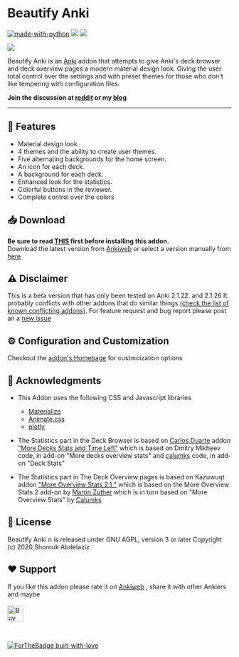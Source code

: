 # Beautify Anki

[![made-with-python](https://img.shields.io/badge/Made%20with-Python-1f425f.svg)](https://www.python.org/) 
<a title="Rate on AnkiWeb" href="add link"><img src="https://glutanimate.com/logos/ankiweb-rate.svg"></a> <a title="Buy me a coffee :)" href="https://ko-fi.com/B0B51L5RI"><img src="https://img.shields.io/badge/ko--fi-contribute-%23579ebd.svg"></a>

![](https://gblobscdn.gitbook.com/assets%2F-M8bIX1VrL7AvQYQHy62%2F-M8bU0Cd_2bCQQXOfPpF%2F-M8bYnu8pXKuV1GQ4lC-%2Fezgif.com-crop.gif?alt=media&token=d2c9feb9-118f-48ea-90da-d2f6e145e6c0)
  
 
Beautify Anki is an [Anki](https://apps.ankiweb.net/) addon that attempts to give Anki's deck browser and deck overview pages a modern material design look. Giving the user total control over the settings and with preset themes for those who don't like tempering with configuration files.

**Join the discussion at [reddit](https://www.reddit.com/r/Anki/comments/gmg0d6/new_addon_beautify_anki_material_design_deck/) or my [blog](https://blog.shorouk.dev/2020/05/beautifing-anki.html)**

---
## 🌟 Features
* Material design look
* 4 themes and the ability to create user themes.
* Five alternating backgrounds for the home screen.
* An icon for each deck.
* A background for each deck.
* Enhanced look for the statistics.
* Colorful buttons in the reviewer.
* Complete control over the colors

## 📥 Download 
<b>Be sure to read [THIS](https://beautify-anki.shorouk.dev/before-install) first before installing this addon.</b><br>
Download the latest version from [Ankiweb](https://ankiweb.net/shared/info/1150874988) or select a version manually from [here](https://github.com/my-Anki/Beautify-Anki/releases)


## ⚠️ Disclaimer
This is a beta version that has only been tested on Anki 2.1.22. and 2.1.26 It probably conflicts with other addons that do similar things [(check the list of known conflicting addons)](https://beautify-anki.shorouk.dev/before-install). For feature request and bug report please post an a [new issue](https://github.com/my-Anki/Beautify-Anki/issues) 


## ⚙️ Configuration and Customization 
Checkout the [addon's Homebage](https://beautify-anki.shorouk.dev/) for custmoization options

## 🙏 Acknowledgments
* This Addon uses the following CSS and Javascript libraries
  * [Materialize](https://materializecss.com/)
  * [Animate.css](https://animate.style/)
  * [plotly](https://plotly.com/)

* The Statistics part in the Deck Browser is based on [Carlos Duarte](https://github.com/cjdduarte)  addon ["More Decks Stats and Time Left"](https://ankiweb.net/shared/info/1556734708) which is based on Dmitry Mikheev code, in add-on "More decks overview stats" and 
[calumks](calumks@gmail.com) code, in add-on "Deck Stats"

* The Statistics  part in The Deck Overview pages is based on Kazuwuqt addon ["More Overview Stats 2.1
"](https://ankiweb.net/shared/info/738807903) which is based on the More Overview Stats 2 add-on by [Martin Zuther](http://www.mzuther.de/) which is in turn based on "More Overview Stats" by [Calumks](calumks@gmail.com)


## 📄 License 
Beautify Anki n is released under  GNU AGPL, version 3 or later Copyright (c) 2020 Shorouk Abdelaziz


## ❤️ Support
If you like this addon please rate it on [Ankiweb]() ,  share it with other Ankiers and maybe <br><br>
<a href='https://ko-fi.com/B0B51L5RI' target='_blank'><img height='36' style='border:0px;height:36px;' src='https://cdn.ko-fi.com/cdn/kofi2.png?v=2' border='0' alt='Buy Me a Coffee at ko-fi.com' /></a>

<br>

 [![ForTheBadge built-with-love](http://ForTheBadge.com/images/badges/built-with-love.svg)](https://github.com/ShoroukAziz/)
